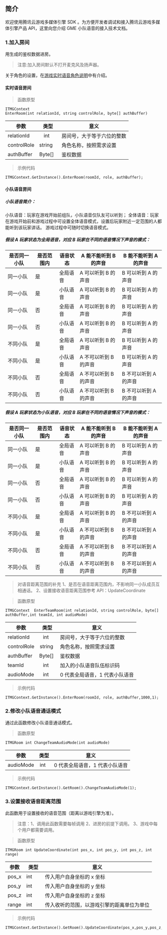 ## 简介
欢迎使用腾讯云游戏多媒体引擎 SDK 。为方便开发者调试和接入腾讯云游戏多媒体引擎产品 API，这里向您介绍 GME 小队语音的接入技术文档。

### 1.加入房间
用生成的鉴权数据进房。
>注意:加入房间默认不打开麦克风及扬声器。

关于角色的设置，在[游戏实时语音角色说明](https://github.com/tencentav/TMGSDK/blob/master/GME%20Developer%20Manual/GME%20Role%20Manual.md)中有介绍。

#### 实时语音房间
> 函数原型
```
ITMGContext EnterRoom(int relationId, string controlRole, byte[] authBuffer)
```
|参数     | 类型         |意义|
| ------------- |:-------------:|-------------
| relationId|int    |房间号，大于等于六位的整数|
| controlRole    |string     |角色名称，按照需求设置|
| authBuffer    |Byte[]    |鉴权数据|
> 示例代码  
```
ITMGContext.GetInstance().EnterRoom(roomId, role, authBuffer);
```

#### 小队语音房间
##### 小队语音简介：
小队语音：玩家在游戏开始前组队，小队语音仅队友可以听到；
全体语音：玩家在游戏开始前和游戏过程中可设置全体语音模式，设置后玩家附近一定范围的人都能听到该玩家讲话。
游戏过程中可随时切换语音模式。

##### 假设 A 玩家状态为全局语音，对应 B 玩家在不同的语音情况下声音的模式：

|是否同一小队	|是否范围内	|语音状态	|A 能不能听到 B 的声音	|B 能不能听到 A 的声音	|
| -----------------	| ------------ | ------------ |--------------------------	|--------------------------	|
|同一小队		|是		 	|全局语音	|A 可以听到 B 的声音		|B 可以听到 A 的声音		|
|同一小队		|是		 	|小队语音	|A 可以听到 B 的声音		|B 可以听到 A 的声音		|
|同一小队		|否		 	|全局语音	|A 可以听到 B 的声音		|B 可以听到 A 的声音		|
|同一小队		|否		 	|小队语音	|A 可以听到 B 的声音		|B 可以听到 A 的声音		|
|不同小队		|是		 	|全局语音	|A 可以听到 B 的声音		|B 可以听到 A 的声音		|
|不同小队		|是			|小队语音	|A 不可以听到 B 的声音	|B 可以听到 A 的声音		|
|不同小队		|否		 	|全局语音	|A 不可以听到 B 的声音	|B 不可以听到 A 的声音	|
|不同小队		|否			|小队语音	|A 不可以听到 B 的声音	|B 不可以听到 A 的声音	|

##### 假设 A 玩家状态为小队语音，对应 B 玩家在不同的语音情况下声音的模式：

|是否同一小队	|是否范围内	|语音状态	|A 能不能听到 B 的声音	|B 能不能听到 A 的声音	|
| -----------------	| ------------ | ------------ |--------------------------	|--------------------------	|
|同一小队		|是		 	|全局语音	|A 可以听到 B 的声音		|B 可以听到 A 的声音		|
|同一小队		|是		 	|小队语音	|A 可以听到 B 的声音		|B 可以听到 A 的声音		|
|同一小队		|否		 	|全局语音	|A 可以听到 B 的声音		|B 可以听到 A 的声音		|
|同一小队		|否		 	|小队语音	|A 可以听到 B 的声音		|B 可以听到 A 的声音		|
|不同小队		|是		 	|全局语音	|A 可以听到 B 的声音		|B 不可以听到 A 的声音	|
|不同小队		|是			|小队语音	|A 不可以听到 B 的声音	|B 不可以听到 A 的声音	|
|不同小队		|否		 	|全局语音	|A 不可以听到 B 的声音	|B 不可以听到 A 的声音	|
|不同小队		|否			|小队语音	|A 不可以听到 B 的声音	|B 不可以听到 A 的声音	|

>对语音距离范围的补充
>1、是否在语音距离范围内，不影响同一小队成员互相通话。
>2、设置接收语音距离范围参考 API：UpdateCoordinate

> 函数原型
```
ITMGContext  EnterTeamRoom(int relationId, string controlRole, byte[] authBuffer,int teamId, int audioMode)
```
|参数     | 类型         |意义|
| ------------- |:-------------:|-------------
| relationId		|int    	|房间号，大于等于六位的整数				|
| controlRole    	|string 	|角色名称，按照需求设置					|
| authBuffer    	|Byte[] 	|鉴权数据								|
| teamId    		|int    	|加入的小队语音队伍标识码				|
| audioMode    	|int    	|0 代表全局语音，1 代表小队语音			|

> 示例代码  
```
ITMGContext.GetInstance().EnterRoom(roomId, role, authBuffer,1000,1);
```




### 2.修改小队语音通话模式
通过此函数修改小队语音通话模式。
> 函数原型  
```
ITMGRoom int ChangeTeamAudioMode(int audioMode)
```
|参数     | 类型         |意义|
| ------------- |:-------------:|-------------
| audioMode    |int     |0 代表全局语音，1 代表小队语音|

> 示例代码  
```
ITMGContext.GetInstance().GetRoom().ChangeTeamAudioMode(1);
```

### 3.设置接收语音距离范围
此函数用于设置接收的语音范围（距离以游戏引擎为准）。
>注意：1、调用此函数需要每帧调用
>2、进房的前提下调用。
>3、游戏中每个用户都需要调用。

> 函数原型  
```
ITMGRoom int UpdateCoordinate(int pos_x, int pos_y, int pos_z, int range)
```
|参数     | 类型         |意义|
| ------------- |-------------|-------------
| pos_x    |int         |传入用户自身坐标的 x 坐标						|
| pos_y    |int         |传入用户自身坐标的 y 坐标						|
| pos_z    |int         |传入用户自身坐标的 z 坐标						|
| range 	 |int 	  |传入收听的范围，以游戏引擎的距离单位为单位		|

> 示例代码  
```
ITMGContext.GetInstance().GetRoom().UpdateCoordinate(pos_x,pos_y,pos_z,10);
```